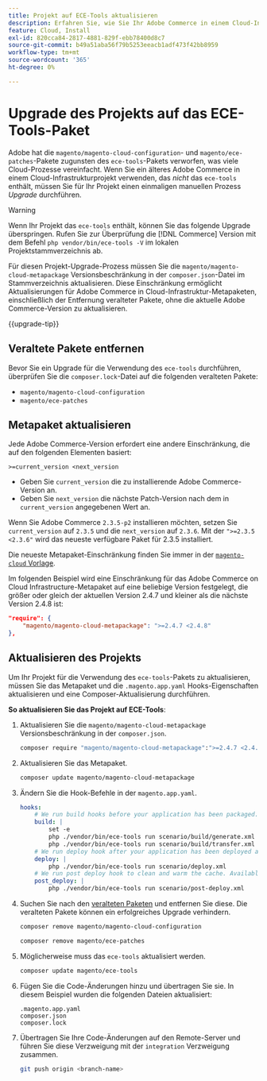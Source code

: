 ```yaml
---
title: Projekt auf ECE-Tools aktualisieren
description: Erfahren Sie, wie Sie Ihr Adobe Commerce in einem Cloud-Infrastrukturprojekt aktualisieren, um das ECE-Tools-Paket zu verwenden und die neuesten Fehlerbehebungen und Funktionen zu nutzen.
feature: Cloud, Install
exl-id: 820cca84-2817-4881-829f-ebb78400d8c7
source-git-commit: b49a51aba56f79b5253eeacb1adf473f42bb8959
workflow-type: tm+mt
source-wordcount: '365'
ht-degree: 0%

---
```


# Upgrade des Projekts auf das ECE-Tools-Paket

Adobe hat die `magento/magento-cloud-configuration`- und `magento/ece-patches`-Pakete zugunsten des `ece-tools`-Pakets verworfen, was viele Cloud-Prozesse vereinfacht. Wenn Sie ein älteres Adobe Commerce in einem Cloud-Infrastrukturprojekt verwenden, das _nicht_ das `ece-tools` enthält, müssen Sie für Ihr Projekt einen einmaligen manuellen Prozess _Upgrade_ durchführen.

>[!WARNING]
>
>Wenn Ihr Projekt das `ece-tools` enthält, können Sie das folgende Upgrade überspringen. Rufen Sie zur Überprüfung die [!DNL Commerce] Version mit dem Befehl `php vendor/bin/ece-tools -V` im lokalen Projektstammverzeichnis ab.

Für diesen Projekt-Upgrade-Prozess müssen Sie die `magento/magento-cloud-metapackage` Versionsbeschränkung in der `composer.json`-Datei im Stammverzeichnis aktualisieren. Diese Einschränkung ermöglicht Aktualisierungen für Adobe Commerce in Cloud-Infrastruktur-Metapaketen, einschließlich der Entfernung veralteter Pakete, ohne die aktuelle Adobe Commerce-Version zu aktualisieren.

{{upgrade-tip}}

## Veraltete Pakete entfernen

Bevor Sie ein Upgrade für die Verwendung des `ece-tools` durchführen, überprüfen Sie die `composer.lock`-Datei auf die folgenden veralteten Pakete:

- `magento/magento-cloud-configuration`
- `magento/ece-patches`

## Metapaket aktualisieren

Jede Adobe Commerce-Version erfordert eine andere Einschränkung, die auf den folgenden Elementen basiert:

```
>=current_version <next_version
```

- Geben Sie `current_version` die zu installierende Adobe Commerce-Version an.
- Geben Sie `next_version` die nächste Patch-Version nach dem in `current_version` angegebenen Wert an.

Wenn Sie Adobe Commerce `2.3.5-p2` installieren möchten, setzen Sie `current_version` auf `2.3.5` und die `next_version` auf `2.3.6`. Mit der `">=2.3.5 <2.3.6"` wird das neueste verfügbare Paket für 2.3.5 installiert.

Die neueste Metapaket-Einschränkung finden Sie immer in der [`magento-cloud` Vorlage](https://github.com/magento/magento-cloud/blob/master/composer.json).

Im folgenden Beispiel wird eine Einschränkung für das Adobe Commerce on Cloud Infrastructure-Metapaket auf eine beliebige Version festgelegt, die größer oder gleich der aktuellen Version 2.4.7 und kleiner als die nächste Version 2.4.8 ist:

```json
"require": {
    "magento/magento-cloud-metapackage": ">=2.4.7 <2.4.8"
},
```

## Aktualisieren des Projekts

Um Ihr Projekt für die Verwendung des `ece-tools`-Pakets zu aktualisieren, müssen Sie das Metapaket und die `.magento.app.yaml` Hooks-Eigenschaften aktualisieren und eine Composer-Aktualisierung durchführen.

**So aktualisieren Sie das Projekt auf ECE-Tools**:

1. Aktualisieren Sie die `magento/magento-cloud-metapackage` Versionsbeschränkung in der `composer.json`.

   ```bash
   composer require "magento/magento-cloud-metapackage":">=2.4.7 <2.4.8" --no-update
   ```

1. Aktualisieren Sie das Metapaket.

   ```bash
   composer update magento/magento-cloud-metapackage
   ```

1. Ändern Sie die Hook-Befehle in der `magento.app.yaml`.

   ```yaml
   hooks:
       # We run build hooks before your application has been packaged.
       build: |
           set -e
           php ./vendor/bin/ece-tools run scenario/build/generate.xml
           php ./vendor/bin/ece-tools run scenario/build/transfer.xml
       # We run deploy hook after your application has been deployed and started.
       deploy: |
           php ./vendor/bin/ece-tools run scenario/deploy.xml
       # We run post deploy hook to clean and warm the cache. Available with ECE-Tools 2002.0.10.
       post_deploy: |
           php ./vendor/bin/ece-tools run scenario/post-deploy.xml
   ```

1. Suchen Sie nach den [veralteten Paketen](#remove-deprecated-packages) und entfernen Sie diese. Die veralteten Pakete können ein erfolgreiches Upgrade verhindern.

   ```bash
   composer remove magento/magento-cloud-configuration
   ```

   ```bash
   composer remove magento/ece-patches
   ```

1. Möglicherweise muss das `ece-tools` aktualisiert werden.

   ```bash
   composer update magento/ece-tools
   ```

1. Fügen Sie die Code-Änderungen hinzu und übertragen Sie sie. In diesem Beispiel wurden die folgenden Dateien aktualisiert:

   ```
   .magento.app.yaml
   composer.json
   composer.lock
   ```

1. Übertragen Sie Ihre Code-Änderungen auf den Remote-Server und führen Sie diese Verzweigung mit der `integration` Verzweigung zusammen.

   ```bash
   git push origin <branch-name>
   ```
